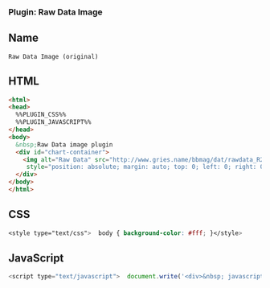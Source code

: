 ### Plugin: Raw Data Image

## Name
``` text
Raw Data Image (original)
````

## HTML
```html
<html>
<head>
  %%PLUGIN_CSS%%
  %%PLUGIN_JAVASCRIPT%%
</head>
<body>
  &nbsp;Raw Data image plugin
  <div id="chart-container">
    <img alt="Raw Data" src="http://www.gries.name/bbmag/dat/rawdata_R2_3.33.png" 
     style="position: absolute; margin: auto; top: 0; left: 0; right: 0; bottom: 0;" />
  </div>
</body>
</html>
````

## CSS
```css
<style type="text/css">  body { background-color: #fff; }</style>
````

## JavaScript
```javascript
<script type="text/javascript">  document.write('<div>&nbsp; javascript active </div>');</script>
````

